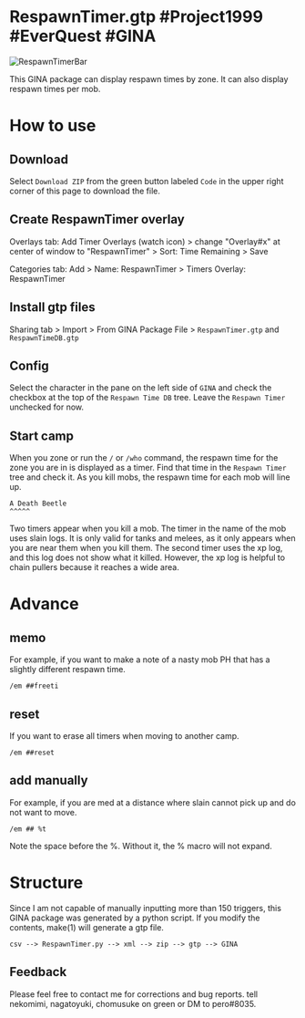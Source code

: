 # RespawnTimer.gtp #Project1999 #EverQuest #GINA

![RespawnTimerBar](https://user-images.githubusercontent.com/31529757/184501743-60a690e0-284d-4092-ad1a-f4be8d208629.png)


This GINA package can display respawn times by zone. It can also display respawn times per mob.

# How to use

## Download
Select `Download ZIP` from the green button labeled `Code` in the upper right corner of this page to download the file.
 
## Create RespawnTimer overlay

Overlays tab: Add Timer Overlays (watch icon) > change "Overlay#x" at center of window to "RespawnTimer" > Sort: Time Remaining > Save

Categories tab: Add > Name: RespawnTimer > Timers Overlay: RespawnTimer

## Install gtp files
Sharing tab > Import > From GINA Package File > `RespawnTimer.gtp` and `RespawnTimeDB.gtp`

## Config
Select the character in the pane on the left side of `GINA` and check the checkbox at the top of the `Respawn Time DB` tree.
Leave the `Respawn Timer` unchecked for now.

## Start camp
When you zone or run the `/` or `/who` command, the respawn time for the zone you are in is displayed as a timer.
Find that time in the `Respawn Timer` tree and check it. As you kill mobs, the respawn time for each mob will line up.

```
A Death Beetle
^^^^^
```

Two timers appear when you kill a mob. The timer in the name of the mob uses slain logs. It is only valid for tanks and melees, as it only appears when you are near them when you kill them.
The second timer uses the xp log, and this log does not show what it killed. However, the xp log is helpful to chain pullers because it reaches a wide area.

# Advance

## memo
For example, if you want to make a note of a nasty mob PH that has a slightly different respawn time.
```
/em ##freeti
```

## reset
If you want to erase all timers when moving to another camp.
```
/em ##reset
```

## add manually
For example, if you are med at a distance where slain cannot pick up and do not want to move.
```
/em ## %t
```
Note the space before the %. Without it, the % macro will not expand.

# Structure

Since I am not capable of manually inputting more than 150 triggers, this GINA package was generated by a python script.
If you modify the contents, make(1) will generate a gtp file.
```
csv --> RespawnTimer.py --> xml --> zip --> gtp --> GINA
```

## Feedback
Please feel free to contact me for corrections and bug reports.
tell nekomimi, nagatoyuki, chomusuke on green or DM to pero#8035.
